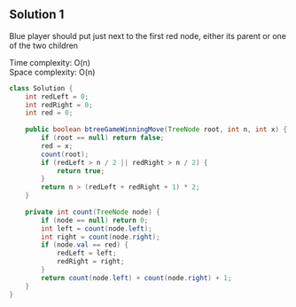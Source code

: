 ## Solution 1

Blue player should put just next to the first red node, either its parent or one of the two children 

Time complexity: O(n)  
Space complexity: O(n)  

```java
class Solution {
    int redLeft = 0;
    int redRight = 0;
    int red = 0;
    
    public boolean btreeGameWinningMove(TreeNode root, int n, int x) {
        if (root == null) return false;
        red = x;
        count(root);
        if (redLeft > n / 2 || redRight > n / 2) {
            return true;
        }
        return n > (redLeft + redRight + 1) * 2;
    }
    
    private int count(TreeNode node) {
        if (node == null) return 0;
        int left = count(node.left);
        int right = count(node.right);
        if (node.val == red) {
            redLeft = left;
            redRight = right;
        }
        return count(node.left) + count(node.right) + 1;
    }
}
```